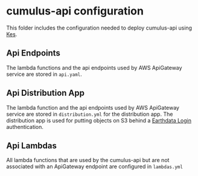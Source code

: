 # cumulus-api configuration

This folder includes the configuration needed to deploy cumulus-api using [Kes](https://github.com/developmentseed/kes).

## Api Endpoints

The lambda functions and the api endpoints used by AWS ApiGateway service are stored in `api.yaml`.

## Api Distribution App

The lambda function and the api endpoints used by AWS ApiGateway service are stored in `distribution.yml` for the distribution app. The distribution app is used for putting objects on S3 behind a [Earthdata Login](https://urs.earthdata.nasa.gov/documentation) authentication.

## Api Lambdas

All lambda functions that are used by the cumulus-api but are not associated with an ApiGateway endpoint are configured in `lambdas.yml`